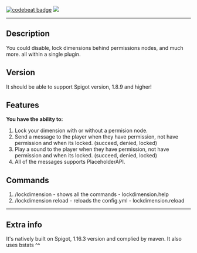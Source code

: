 [![codebeat badge](https://codebeat.co/badges/d13702d5-ab14-4fd9-9432-ab7db5de1875)](https://codebeat.co/projects/github-com-tofpu-lockeddimension-dev)
<img src="https://proxy.spigotmc.org/c643e762791ba5b45c20afee0e888854d37dd59f?url=https%3A%2F%2Fcdn.discordapp.com%2Fattachments%2F731174366103994381%2F760648239824896000%2FLockedDimension_bannar.png">

---

## Description
You could disable, lock dimensions behind permissions nodes, and much more. all within a single plugin.​

## Version
It should be able to support Spigot version, 1.8.9 and higher!

## Features
**You have the ability to:**
 1.  Lock your dimension with or without a permision node.
 1.   Send a message to the player when they have permission, not have permission and when its locked. (succeed, denied, locked)
 1. Play a sound to the player when they have permission, not have permission and when its locked. (succeed, denied, locked)
 1.  All of the messages supports PlaceholderAPI.

## Commands
1.  /lockdimension - shows all the commands - lockdimension.help
1.  /lockdimension reload - reloads the config.yml - lockdimension.reload

---

## Extra info
It's natively built on Spigot, 1.16.3 version and complied by maven.
It also uses bstats ^^
